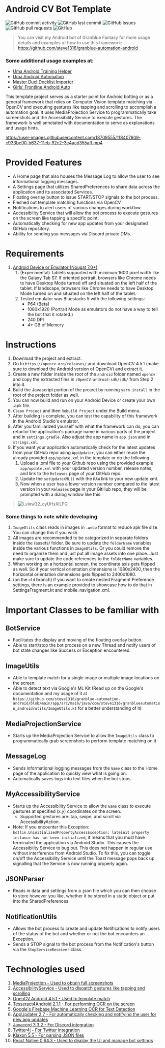 # Android CV Bot Template

![GitHub commit activity](https://img.shields.io/github/commit-activity/m/steve1316/android-cv-bot-template?logo=GitHub) ![GitHub last commit](https://img.shields.io/github/last-commit/steve1316/android-cv-bot-template?logo=GitHub) ![GitHub issues](https://img.shields.io/github/issues/steve1316/android-cv-bot-template?logo=GitHub) ![GitHub pull requests](https://img.shields.io/github/issues-pr/steve1316/android-cv-bot-template?logo=GitHub) ![GitHub](https://img.shields.io/github/license/steve1316/android-cv-bot-template?logo=GitHub)

> You can visit my Android bot of Granblue Fantasy for more usage details and examples of how to use this framework: https://github.com/steve1316/granblue-automation-android

### Some additional usage examples at:

-   [Uma Android Training Helper](https://github.com/steve1316/uma-android-training-helper)
-   [Uma Android Automation](https://github.com/steve1316/uma-android-automation)
-   [Master Duel Decklist Importer](https://github.com/steve1316/masterduel-android-decklist-importer)
-   [Girls' Frontline Android Auto](https://github.com/steve1316/gfl-android-auto)

This template project serves as a starter point for Android botting or as a general framework that relies on Computer Vision template matching via OpenCV and executing gestures like tapping and scrolling to accomplish a automation goal. It uses MediaProjection Service to programmatically take screenshots and the Accessibility Service to execute gestures. The framework is well annotated with documentation to serve as explanations and usage hints.

https://user-images.githubusercontent.com/18709555/118407909-c933be00-b637-11eb-92c2-3c4acd355aff.mp4

# Provided Features

-   A Home page that also houses the Message Log to allow the user to see informational logging messages.
-   A Settings page that utilizes SharedPreferences to share data across the application and its associated Services.
-   Floating overlay button to issue START/STOP signals to the bot process.
-   Fleshed out template matching functions via OpenCV
-   Notifications to alert users of various changes during workflow.
-   Accessibility Service that will allow the bot process to execute gestures on the screen like tapping a specific point.
-   Automatically checking for new app updates from your designated GitHub repository.
-   Ability for sending you messages via Discord private DMs.

# Requirements

1. [Android Device or Emulator (Nougat 7.0+)](https://developer.android.com/about/versions)
    1. (Experimental) Tablets supported with minimum 1600 pixel width like the Galaxy Tab S7. If oriented portrait, browsers like Chrome needs to have Desktop Mode turned off and situated on the left half of the tablet. If landscape, browsers like Chrome needs to have Desktop Mode turned on and situated on the left half of the tablet.
    2. Tested emulator was Bluestacks 5 with the following settings:
        - P64 (Beta)
        - 1080x1920 (Portrait Mode as emulators do not have a way to tell the bot that it rotated.)
        - 240 DPI
        - 4+ GB of Memory

# Instructions

1. Download the project and extract.
2. Go to `https://opencv.org/releases/` and download OpenCV 4.5.1 (make sure to download the Android version of OpenCV) and extract it.
3. Create a new folder inside the root of the `android` folder named `opencv` and copy the extracted files in `/OpenCV-android-sdk/sdk/` from Step 2 into it.
4. Build the Javascript portion of the project by running `yarn install` in the root of the project folder as well.
5. You can now build and run on your Android Device or create your own .apk file.
6. `Clean Project` and then `Rebuild Project` under the Build menu.
7. After building is complete, you can test the capability of this framework in the Android Studio's emulator.
8. After you familiarized yourself with what the framework can do, you can refactor the application's package name in various parts of the project and in `settings.gradle`. Also adjust the app name in `app.json` and in `strings.xml`.
9. If you want your application automatically check for the latest updates from your GitHub repo using `AppUpdater`, you can either reuse the already provided `app/update.xml` in the template or do the following:
    1. Upload a .xml file to your Github repo using the provided example `app/update.xml` with your updated version number, release notes, and link to the `Releases` page of your GitHub repo.
    2. Update the `setUpdateXML()` with the `RAW` link to your new update.xml.
    3. Now when a user has a lower version number compared to the latest version in your `Releases` page in your GitHub repo, they will be prompted with a dialog window like this:

> ![i_view32_cyUHsXlLFG](https://user-images.githubusercontent.com/18709555/125871637-0a803f09-fbc3-49b9-ae39-1a77cf64bbf3.png)

### Some things to note while developing

1. `ImageUtils` class reads in images in `.webp` format to reduce apk file size. You can change this if you wish.
2. All images are recommended to be categorized in separate folders inside the /assets/ folder. Be sure to update the `folderName` variables inside the various functions in `ImageUtils`. Or you could remove the need to organize them and just put all image assets into one place. Just make sure to update the code references to the `folderName` variables.
3. When working on a horizontal screen, the coordinate axis gets flipped as well. So if your vertical orientation dimensions is 1080x2400, then the horizontal orientation dimensions gets flipped to 2400x1080.
4. (on the `old` branch) If you want to create nested Fragment Preference settings, there is an example provided to showcase how to do that in SettingsFragment.kt and mobile_navigation.xml.

# Important Classes to be familiar with

## BotService

-   Facilitates the display and moving of the floating overlay button.
-   Able to start/stop the bot process on a new Thread and notify users of bot state changes like Success or Exception encountered.

## ImageUtils

-   Able to template match for a single image or multiple image locations on the screen.
-   Able to detect text via Google's ML Kit (Read up on the Google's documentation and my usage of it at `https://github.com/steve1316/granblue-automation-android/blob/main/app/src/main/java/com/steve1316/granblueautomation_android/utils/ImageUtils.kt` for a better understanding of it)

## MediaProjectionService

-   Starts up the MediaProjection Service to allow the `ImageUtils` class to programmatically grab screenshots to perform template matching on it.

## MessageLog

-   Sends informational logging messages from the `Game` class to the Home page of the application to quickly view what is going on.
-   Automatically saves logs into text files when the bot stops.

## MyAccessibilityService

-   Starts up the Accessibility Service to allow the `Game` class to execute gestures at specified (x,y) coordinates on the screen.
    -   Supported gestures are: tap, swipe, and scroll via AccessibilityAction.
-   Note: If you encounter this Exception: `kotlin.UninitializedPropertyAccessException: lateinit property instance has not been initialized`, it means that you must have terminated the application via Android Studio. This causes the Accessibility Service to bug out. This does not happen in regular use without interference from Android Studio. To fix this, you can toggle on/off the Accessibility Service until the Toast message pops back up signalling that the Service is now running properly again.

## JSONParser

-   Reads in data and settings from a .json file which you can then choose to store however you like, whether it be stored in a static object or put into the SharedPreferences.

## NotificationUtils

-   Allows the bot process to create and update Notifications to notify users of the status of the bot and whether or not the bot encounters an Exception.
-   Sends a STOP signal to the bot process from the Notification's button via the `StopServiceReceiver` class.

# Technologies used

1. [MediaProjection - Used to obtain full screenshots](https://developer.android.com/reference/android/media/projection/MediaProjection)
2. [AccessibilityService - Used to dispatch gestures like tapping and scrolling](https://developer.android.com/reference/android/accessibilityservice/AccessibilityService)
3. [OpenCV Android 4.5.1 - Used to template match](https://opencv.org/releases/)
4. [Tesseract4Android 2.1.1 - For performing OCR on the screen](https://github.com/adaptech-cz/Tesseract4Android)
5. [Google's Firebase Machine Learning OCR for Text Detection](https://developers.google.com/ml-kit)
6. [AppUpdater 2.7 - For automatically checking and notifying the user for new app updates](https://github.com/javiersantos/AppUpdater)
7. [Javacord 3.3.2 - For Discord integration](https://github.com/Javacord/Javacord)
8. [Twitter4j - For Twitter integration](https://github.com/Twitter4J/Twitter4J)
9. [Klaxon 5.5 - For parsing JSON files](https://github.com/cbeust/klaxon)
10. [React Native 0.64.3 - Used to display the UI and manage bot settings](https://reactnative.dev/)
